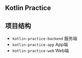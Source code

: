## Kotlin Practice

## 项目结构

- `kotlin-practice-backend` 服务端
- `kotlin-practice-app` App端
- `kotlin-practice-web` Web端

